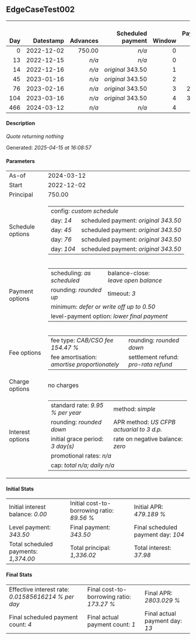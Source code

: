 <h2>EdgeCaseTest002</h2><table><thead style="vertical-align: bottom;"><th style="text-align: right;">Day</th><th style="text-align: right;">Datestamp</th><th style="text-align: right;">Advances</th><th style="text-align: right;">Scheduled payment</th><th style="text-align: right;">Window</th><th style="text-align: right;">Payment due</th><th style="text-align: right;">Actual payments</th><th style="text-align: right;">Generated payment</th><th style="text-align: right;">Net effect</th><th style="text-align: right;">Payment status</th><th style="text-align: right;">Balance status</th><th style="text-align: right;">Simple interest</th><th style="text-align: right;">New interest</th><th style="text-align: right;">New charges</th><th style="text-align: right;">Principal portion</th><th style="text-align: right;">Fee portion</th><th style="text-align: right;">Interest portion</th><th style="text-align: right;">Charges portion</th><th style="text-align: right;">Fee refund</th><th style="text-align: right;">Principal balance</th><th style="text-align: right;">Fee balance</th><th style="text-align: right;">Interest balance</th><th style="text-align: right;">Charges balance</th><th style="text-align: right;">Settlement figure</th><th style="text-align: right;">Fee refund if&nbsp;settled</th></thead><tr style="text-align: right;"><td class="ci00">0</td><td class="ci01" style="white-space: nowrap;">2022-12-02</td><td class="ci02">750.00</td><td class="ci03" style="white-space: nowrap;"><i>n/a<i></td><td class="ci04">0</td><td class="ci05">0.00</td><td class="ci06"><i>n/a</i></td><td class="ci07"><i>n/a</i></td><td class="ci08">0.00</td><td class="ci09"><i>none&nbsp;scheduled</i></td><td class="ci10">open</td><td class="ci13">0.0000</td><td class="ci14">0.0000</td><td class="ci15"><i>n/a</i></td><td class="ci16">0.00</td><td class="ci17">0.00</td><td class="ci18">0.00</td><td class="ci19">0.00</td><td class="ci20">0.00</td><td class="ci21">750.00</td><td class="ci22">1,158.52</td><td class="ci23">0.0000</td><td class="ci24">0.00</td><td class="ci25">1,908.52</td><td class="ci26">1,158.52</td></tr><tr style="text-align: right;"><td class="ci00">13</td><td class="ci01" style="white-space: nowrap;">2022-12-15</td><td class="ci02"><i>n/a</i></td><td class="ci03" style="white-space: nowrap;"><i>n/a<i></td><td class="ci04">0</td><td class="ci05">0.00</td><td class="ci06"><i>confirmed</i>&nbsp;828.00</td><td class="ci07"><i>n/a</i></td><td class="ci08">828.00</td><td class="ci09"><i>extra&nbsp;payment</i></td><td class="ci10">open</td><td class="ci13">6.7635</td><td class="ci14">6.7635</td><td class="ci15"><i>n/a</i></td><td class="ci16">322.72</td><td class="ci17">498.52</td><td class="ci18">6.76</td><td class="ci19">0.00</td><td class="ci20">1,013.71</td><td class="ci21">427.28</td><td class="ci22">660.00</td><td class="ci23">0.0000</td><td class="ci24">0.00</td><td class="ci25">73.57</td><td class="ci26">1,013.71</td></tr><tr style="text-align: right;"><td class="ci00">14</td><td class="ci01" style="white-space: nowrap;">2022-12-16</td><td class="ci02"><i>n/a</i></td><td class="ci03" style="white-space: nowrap;"><i>original</i> 343.50</td><td class="ci04">1</td><td class="ci05">0.00</td><td class="ci06"><i>n/a</i></td><td class="ci07"><i>n/a</i></td><td class="ci08">0.00</td><td class="ci09"><i>nothing&nbsp;due</i></td><td class="ci10">open</td><td class="ci13">0.2964</td><td class="ci14">0.2964</td><td class="ci15"><i>n/a</i></td><td class="ci16">0.00</td><td class="ci17">0.00</td><td class="ci18">0.00</td><td class="ci19">0.00</td><td class="ci20">1,002.57</td><td class="ci21">427.28</td><td class="ci22">660.00</td><td class="ci23">0.2964</td><td class="ci24">0.00</td><td class="ci25">85.00</td><td class="ci26">1,002.57</td></tr><tr style="text-align: right;"><td class="ci00">45</td><td class="ci01" style="white-space: nowrap;">2023-01-16</td><td class="ci02"><i>n/a</i></td><td class="ci03" style="white-space: nowrap;"><i>original</i> 343.50</td><td class="ci04">2</td><td class="ci05">0.00</td><td class="ci06"><i>n/a</i></td><td class="ci07"><i>n/a</i></td><td class="ci08">0.00</td><td class="ci09"><i>nothing&nbsp;due</i></td><td class="ci10">open</td><td class="ci13">9.1883</td><td class="ci14">9.1883</td><td class="ci15"><i>n/a</i></td><td class="ci16">0.00</td><td class="ci17">0.00</td><td class="ci18">0.00</td><td class="ci19">0.00</td><td class="ci20">657.24</td><td class="ci21">427.28</td><td class="ci22">660.00</td><td class="ci23">9.4847</td><td class="ci24">0.00</td><td class="ci25">439.52</td><td class="ci26">657.24</td></tr><tr style="text-align: right;"><td class="ci00">76</td><td class="ci01" style="white-space: nowrap;">2023-02-16</td><td class="ci02"><i>n/a</i></td><td class="ci03" style="white-space: nowrap;"><i>original</i> 343.50</td><td class="ci04">3</td><td class="ci05">202.50</td><td class="ci06"><i>n/a</i></td><td class="ci07"><i>n/a</i></td><td class="ci08">0.00</td><td class="ci09"><i>missed&nbsp;payment</i></td><td class="ci10">open</td><td class="ci13">9.1883</td><td class="ci14">9.1883</td><td class="ci15"><i>n/a</i></td><td class="ci16">0.00</td><td class="ci17">0.00</td><td class="ci18">0.00</td><td class="ci19">0.00</td><td class="ci20">311.91</td><td class="ci21">427.28</td><td class="ci22">660.00</td><td class="ci23">18.6729</td><td class="ci24">0.00</td><td class="ci25">794.04</td><td class="ci26">311.91</td></tr><tr style="text-align: right;"><td class="ci00">104</td><td class="ci01" style="white-space: nowrap;">2023-03-16</td><td class="ci02"><i>n/a</i></td><td class="ci03" style="white-space: nowrap;"><i>original</i> 343.50</td><td class="ci04">4</td><td class="ci05">343.50</td><td class="ci06"><i>n/a</i></td><td class="ci07"><i>n/a</i></td><td class="ci08">0.00</td><td class="ci09"><i>paid&nbsp;later&nbsp;in&nbsp;full</i></td><td class="ci10">open</td><td class="ci13">8.2991</td><td class="ci14">8.2991</td><td class="ci15"><i>n/a</i></td><td class="ci16">0.00</td><td class="ci17">0.00</td><td class="ci18">0.00</td><td class="ci19">0.00</td><td class="ci20">0.00</td><td class="ci21">427.28</td><td class="ci22">660.00</td><td class="ci23">26.9720</td><td class="ci24">0.00</td><td class="ci25">1,114.25</td><td class="ci26">0.00</td></tr><tr style="text-align: right;"><td class="ci00">466</td><td class="ci01" style="white-space: nowrap;">2024-03-12</td><td class="ci02"><i>n/a</i></td><td class="ci03" style="white-space: nowrap;"><i>n/a<i></td><td class="ci04">4</td><td class="ci05">0.00</td><td class="ci06"><i>n/a</i></td><td class="ci07">1,221.54</td><td class="ci08">1,221.54</td><td class="ci09"><i>generated</i></td><td class="ci10">closed</td><td class="ci13">107.2952</td><td class="ci14">107.2952</td><td class="ci15"><i>n/a</i></td><td class="ci16">427.28</td><td class="ci17">660.00</td><td class="ci18">134.26</td><td class="ci19">0.00</td><td class="ci20">0.00</td><td class="ci21">0.00</td><td class="ci22">0.00</td><td class="ci23">0.0000</td><td class="ci24">0.00</td><td class="ci25">1,221.54</td><td class="ci26">0.00</td></tr></table><p><h4>Description</h4><i>Quote returning nothing</i></p><p>Generated: <i>2025-04-15 at 16:08:57</i></p><h4>Parameters</h4><table><tr><td>As-of</td><td>2024-03-12</td></tr><tr><td>Start</td><td>2022-12-02</td></tr><tr><td>Principal</td><td>750.00</td></tr><tr><td>Schedule options</td><td><table><tr><td colspan="2">config: <i>custom schedule</i></td></tr><tr><td>day: <i>14</i></td><td>scheduled payment: <i><i>original</i> 343.50</i></td></tr><tr><td>day: <i>45</i></td><td>scheduled payment: <i><i>original</i> 343.50</i></td></tr><tr><td>day: <i>76</i></td><td>scheduled payment: <i><i>original</i> 343.50</i></td></tr><tr><td>day: <i>104</i></td><td>scheduled payment: <i><i>original</i> 343.50</i></td></tr></table></td></tr><tr><td>Payment options</td><td><table><tr><td>scheduling: <i>as scheduled</i></td><td>balance-close: <i>leave&nbsp;open&nbsp;balance</i></td></tr><tr><td>rounding: <i>rounded up</i></td><td>timeout: <i>3</i></td></tr><tr><td colspan='2'>minimum: <i>defer&nbsp;or&nbsp;write&nbsp;off&nbsp;up&nbsp;to&nbsp;0.50</i></td></tr><tr><td colspan='2'>level-payment option: <i>lower&nbsp;final&nbsp;payment</i></td></tr></table></td></tr><tr><td>Fee options</td><td><table><tr><td>fee type: <i><i>CAB/CSO fee</i> 154.47 %</i></td><td>rounding: <i>rounded down</i></td></tr><tr><td>fee amortisation: <i>amortise proportionately</i></td><td>settlement refund: <i>pro-rata refund</i></td></tr></table></td></tr><tr><td>Charge options</td><td>no charges</td></tr><tr><td>Interest options</td><td><table><tr><td>standard rate: <i>9.95 % per year</i></td><td>method: <i>simple</i></td></tr><tr><td>rounding: <i>rounded down</i></td><td>APR method: <i>US CFPB actuarial to 3 d.p.</i></td></tr><tr><td>initial grace period: <i>3 day(s)</i></td><td>rate on negative balance: <i>zero</i></td></tr><tr><td colspan="2">promotional rates: <i><i>n/a</i></i></td></tr><tr><td colspan="2">cap: <i>total <i>n/a</i>; daily <i>n/a</i></td></tr></table></td></tr></table><h4>Initial Stats</h4><table><tr><td>Initial interest balance: <i>0.00</i></td><td>Initial cost-to-borrowing ratio: <i>89.56 %</i></td><td>Initial APR: <i>479.189 %</i></td></tr><tr><td>Level payment: <i>343.50</i></td><td>Final payment: <i>343.50</i></td><td>Final scheduled payment day: <i>104</i></td></tr><tr><td>Total scheduled payments: <i>1,374.00</i></td><td>Total principal: <i>1,336.02</i></td><td>Total interest: <i>37.98</i></td></tr></table><h4>Final Stats</h4><table><tr><td>Effective interest rate: <i>0.01585616214 % per day</i></td><td>Final cost-to-borrowing ratio: <i>173.27 %</i></td><td>Final APR: <i>2803.029 %</i></td></tr><tr><td>Final scheduled payment count: <i>4</i></td><td>Final actual payment count: <i>1</i></td><td>Final actual payment day: <i>13</i></td></tr></table>